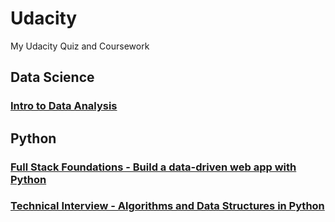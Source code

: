 # Udacity
My Udacity Quiz and Coursework

## Data Science
### [Intro to Data Analysis](https://www.udacity.com/course/intro-to-data-analysis--ud170)

## Python  
### [Full Stack Foundations - Build a data-driven web app with Python](https://www.udacity.com/course/full-stack-foundations--ud088)
### [Technical Interview - Algorithms and Data Structures in Python](https://www.udacity.com/course/technical-interview--ud513)
